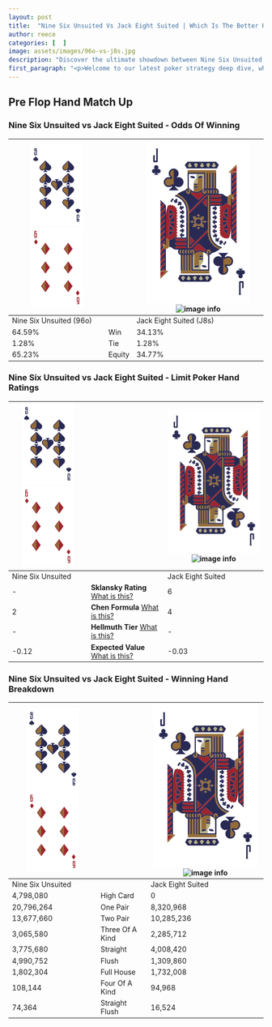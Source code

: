 ```yaml
---
layout: post
title:  "Nine Six Unsuited Vs Jack Eight Suited | Which Is The Better Hand In Poker? A Complete Guide"
author: reece
categories: [  ]
image: assets/images/96o-vs-j8s.jpg
description: "Discover the ultimate showdown between Nine Six Unsuited and Jack Eight Suited in poker! Uncover the odds, strategies, and scenarios where one hand triumphs over the other. Get ready to up your poker game with this thrilling analysis."
first_paragraph: "<p>Welcome to our latest poker strategy deep dive, where we're pitting two distinct hands against each other in a high-stakes showdown: Nine Six Unsuited vs Jack Eight Suited.</p><p>In the dynamic world of poker, every decision counts, and knowing which hand holds the upper hand is key to your success at the table.</p><p>In this article, we'll dissect these two hands, explore the scenarios where one dominates the other, and equip you with the knowledge to make strategic choices that can tip the odds in your favor.</p><p>Get ready to unravel the intriguing dynamics of these poker hands and elevate your game to new heights.</p>"
---
```




[comment]: # (sp0)

## Pre Flop Hand Match Up

<div class="table hand-ratings" markdown="1"> 



### Nine Six Unsuited vs Jack Eight Suited - Odds Of Winning


    
| ![image info](assets/images/hand1/9.png) ![image info](assets/images/hand1/6o.png) |  | ![image info](assets/images/hand2/J.png) ![image info](assets/images/hand2/8s.png) |
| -------- | -------- | -------- |
| Nine Six Unsuited (96o) |  | Jack Eight Suited (J8s) |
| 64.59% | Win | 34.13% |
| 1.28% | Tie | 1.28% |
| 65.23% | Equity | 34.77% |




[comment]: # (sp1)



### Nine Six Unsuited vs Jack Eight Suited - Limit Poker Hand Ratings


    
| ![image info](assets/images/hand1/9.png) ![image info](assets/images/hand1/6o.png) |  | ![image info](assets/images/hand2/J.png) ![image info](assets/images/hand2/8s.png) |
| -------- | -------- | -------- |
| Nine Six Unsuited |  | Jack Eight Suited |
| - | **Sklansky Rating** [What is this?](/sklansky-rating-explained) | 6 |
| 2 | **Chen Formula** [What is this?](/chen-formula-explained) | 4 |
| - | **Hellmuth Tier** [What is this?](/Hellmuth-tier-explained) | - |
| -0.12 | **Expected Value** [What is this?](/expected-value-explained) | -0.03 |




[comment]: # (sp2)



### Nine Six Unsuited vs Jack Eight Suited - Winning Hand Breakdown


    
| ![image info](assets/images/hand1/9.png) ![image info](assets/images/hand1/6o.png) |  | ![image info](assets/images/hand2/J.png) ![image info](assets/images/hand2/8s.png) |
| -------- | -------- | -------- |
| Nine Six Unsuited |  | Jack Eight Suited |
| 4,798,080 | High Card | 0 |
| 20,796,264 | One Pair | 8,320,968 |
| 13,677,660 | Two Pair | 10,285,236 |
| 3,065,580 | Three Of A Kind | 2,285,712 |
| 3,775,680 | Straight | 4,008,420 |
| 4,990,752 | Flush | 1,309,860 |
| 1,802,304 | Full House | 1,732,008 |
| 108,144 | Four Of A Kind | 94,968 |
| 74,364 | Straight Flush | 16,524 |




[comment]: # (sp3)



</div>

[comment]: # (sp4)



[comment]: # (sp5)

